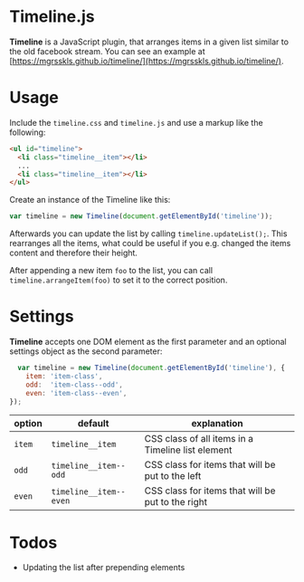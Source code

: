 Timeline.js
=================

**Timeline** is a JavaScript plugin, that arranges items in a given list similar to the old facebook stream. You can see an example at [https://mgrsskls.github.io/timeline/](https://mgrsskls.github.io/timeline/).


Usage
=================
Include the `timeline.css` and `timeline.js` and use a markup like the following:

```html
<ul id="timeline">
  <li class="timeline__item"></li>
  ...
  <li class="timeline__item"></li>
</ul>
```
Create an instance of the Timeline like this:
```javascript
var timeline = new Timeline(document.getElementById('timeline'));
```
Afterwards you can update the list by calling `timeline.updateList();`. This rearranges all the items, what could be useful if you e.g. changed the items content and therefore their height.

After appending a new item `foo` to the list, you can call `timeline.arrangeItem(foo)` to set it to the correct position.

Settings
=================
**Timeline** accepts one DOM element as the first parameter and an optional settings object as the second parameter:

```javascript
  var timeline = new Timeline(document.getElementById('timeline'), {
    item: 'item-class',
    odd:  'item-class--odd',
    even: 'item-class--even',
});
```

| option | default | explanation |
|---|---|---|
| `item` | `timeline__item` | CSS class of all items in a Timeline list element |
| `odd` | `timeline__item--odd` | CSS class for items that will be put to the left |
| `even` | `timeline__item--even` | CSS class for items that will be put to the right |

Todos
=================
* Updating the list after prepending elements
